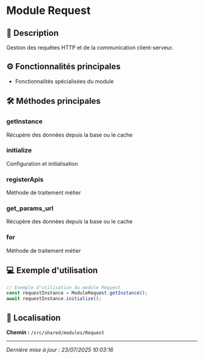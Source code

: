 # Module Request

## 📖 Description

Gestion des requêtes HTTP et de la communication client-serveur.

## ⚙️ Fonctionnalités principales

- Fonctionnalités spécialisées du module



## 🛠️ Méthodes principales

### getInstance
Récupère des données depuis la base ou le cache

### initialize
Configuration et initialisation

### registerApis
Méthode de traitement métier

### get_params_url
Récupère des données depuis la base ou le cache

### for
Méthode de traitement métier



## 💻 Exemple d'utilisation

```typescript
// Exemple d'utilisation du module Request
const requestInstance = ModuleRequest.getInstance();
await requestInstance.initialize();
```

## 📍 Localisation

**Chemin :** `/src/shared/modules/Request`

---

*Dernière mise à jour : 23/07/2025 10:03:16*
